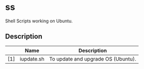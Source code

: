 # ss
Shell Scripts working on Ubuntu.


## Description

||Name|Description|
|----|----|----|
|[1]|iupdate.sh|To update and upgrade OS (Ubuntu).|
